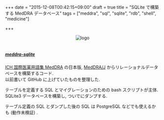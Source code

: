 +++
date = "2015-12-08T00:42:15+09:00"
draft = true
title = "SQLite で構築する MedDRA データベース"
tags = ["meddra", "sql", "sqlite", "rdb", "shell", "medicine"]

+++

<div style="text-align: center;">
  <img src="../../images/meddra.png" alt="logo">
</div>
<br>

##### [meddra-sqlite](https://github.com/dceoy/meddra-sqlite)

[ICH 国際医薬用語集 MedDRA](http://www.meddra.org/) の日本版, [MedDRA/J](https://www.pmrj.jp/jmo/php/indexj.php) からリレーショナルデータベースを構築するコード.  
以前書いて GitHub に上げていたものを整理した.

テーブルを定義する SQL とマイグレーションのための bash スクリプトが主体.  
SQLite3 データベースを構築し, ついでにダンプする.

テーブル定義の SQL とダンプした後の SQL は PostgreSQL などでも使えるかも (動作未検証) .


<script>
  amzn_assoc_default_search_key = "meddra";
</script>
